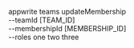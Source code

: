 appwrite teams updateMembership \
        --teamId [TEAM_ID] \
        --membershipId [MEMBERSHIP_ID] \
        --roles one two three
